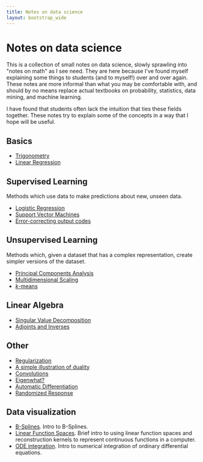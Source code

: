 ```yaml
---
title: Notes on data science
layout: bootstrap_wide
---
```


# Notes on data science

This is a collection of small notes on data science, slowly sprawling
into "notes on math" as I see need. They are here because I've found
myself explaining some things to students (and to myself!) over and
over again. These notes are more informal than what you may be
comfortable with, and should by no means replace actual textbooks on
probability, statistics, data mining, and machine learning.

I have found that students often lack the intuition that ties these
fields together. These notes try to explain some of the concepts
in a way that I hope will be useful.

## Basics

* [Trigonometry](trigonometry/index.html)
* [Linear Regression](linear-regression.html)

## Supervised Learning

Methods which use data to make predictions about new, unseen data.

* [Logistic Regression](logistic_regression/index.html)
* [Support Vector Machines](svm/index.html)
* [Error-correcting output codes](error_correcting_output_codes/index.html)

## Unsupervised Learning

Methods which, given a dataset that has a complex representation,
create simpler versions of the dataset.

* [Principal Components Analysis](pca.html)
* [Multidimensional Scaling](mds.html)
* [$k$-means](kmeans/index.html)

## Linear Algebra

* [Singular Value Decomposition](svd.html)
* [Adjoints and Inverses](adjoints-and-inverses.html)

## Other

* [Regularization](regularization/index.html)
* [A simple illustration of duality](duality.html)
* [Convolutions](convolution/index.html)
* [Eigenwhat?](/courses/fal16/cs444/lectures/lecture15/eigenvectors.html)
* [Automatic Differentiation](automatic_differentiation/index.html)
* [Randomized Response](randomized-response/index.html)

## Data visualization

* [B-Splines](b_splines/index.html). Intro to B-Splines.
* [Linear Function Spaces](linear_function_spaces/index.html). Brief
  intro to using linear function spaces and reconstruction kernels to
  represent continuous functions in a computer.
* [ODE integration](odes/index.html). Intro to numerical integration
  of ordinary differential equations.
